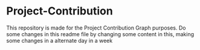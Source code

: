 # Project-Contribution

This repository is made for the Project Contribution Graph purposes.
Do some changes in this readme file by changing some content in this, making some changes in a alternate day in a week
